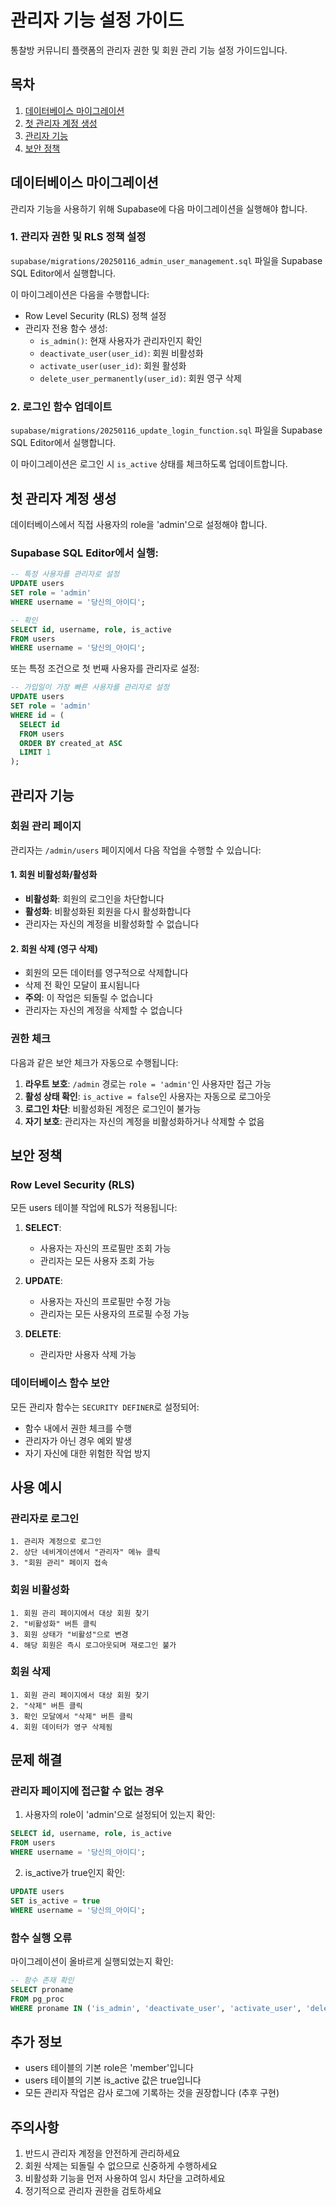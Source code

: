 # 관리자 기능 설정 가이드

통찰방 커뮤니티 플랫폼의 관리자 권한 및 회원 관리 기능 설정 가이드입니다.

## 목차

1. [데이터베이스 마이그레이션](#데이터베이스-마이그레이션)
2. [첫 관리자 계정 생성](#첫-관리자-계정-생성)
3. [관리자 기능](#관리자-기능)
4. [보안 정책](#보안-정책)

## 데이터베이스 마이그레이션

관리자 기능을 사용하기 위해 Supabase에 다음 마이그레이션을 실행해야 합니다.

### 1. 관리자 권한 및 RLS 정책 설정

`supabase/migrations/20250116_admin_user_management.sql` 파일을 Supabase SQL Editor에서 실행합니다.

이 마이그레이션은 다음을 수행합니다:
- Row Level Security (RLS) 정책 설정
- 관리자 전용 함수 생성:
  - `is_admin()`: 현재 사용자가 관리자인지 확인
  - `deactivate_user(user_id)`: 회원 비활성화
  - `activate_user(user_id)`: 회원 활성화
  - `delete_user_permanently(user_id)`: 회원 영구 삭제

### 2. 로그인 함수 업데이트

`supabase/migrations/20250116_update_login_function.sql` 파일을 Supabase SQL Editor에서 실행합니다.

이 마이그레이션은 로그인 시 `is_active` 상태를 체크하도록 업데이트합니다.

## 첫 관리자 계정 생성

데이터베이스에서 직접 사용자의 role을 'admin'으로 설정해야 합니다.

### Supabase SQL Editor에서 실행:

```sql
-- 특정 사용자를 관리자로 설정
UPDATE users
SET role = 'admin'
WHERE username = '당신의_아이디';

-- 확인
SELECT id, username, role, is_active
FROM users
WHERE username = '당신의_아이디';
```

또는 특정 조건으로 첫 번째 사용자를 관리자로 설정:

```sql
-- 가입일이 가장 빠른 사용자를 관리자로 설정
UPDATE users
SET role = 'admin'
WHERE id = (
  SELECT id
  FROM users
  ORDER BY created_at ASC
  LIMIT 1
);
```

## 관리자 기능

### 회원 관리 페이지

관리자는 `/admin/users` 페이지에서 다음 작업을 수행할 수 있습니다:

#### 1. 회원 비활성화/활성화
- **비활성화**: 회원의 로그인을 차단합니다
- **활성화**: 비활성화된 회원을 다시 활성화합니다
- 관리자는 자신의 계정을 비활성화할 수 없습니다

#### 2. 회원 삭제 (영구 삭제)
- 회원의 모든 데이터를 영구적으로 삭제합니다
- 삭제 전 확인 모달이 표시됩니다
- **주의**: 이 작업은 되돌릴 수 없습니다
- 관리자는 자신의 계정을 삭제할 수 없습니다

### 권한 체크

다음과 같은 보안 체크가 자동으로 수행됩니다:

1. **라우트 보호**: `/admin` 경로는 `role = 'admin'`인 사용자만 접근 가능
2. **활성 상태 확인**: `is_active = false`인 사용자는 자동으로 로그아웃
3. **로그인 차단**: 비활성화된 계정은 로그인이 불가능
4. **자기 보호**: 관리자는 자신의 계정을 비활성화하거나 삭제할 수 없음

## 보안 정책

### Row Level Security (RLS)

모든 users 테이블 작업에 RLS가 적용됩니다:

1. **SELECT**:
   - 사용자는 자신의 프로필만 조회 가능
   - 관리자는 모든 사용자 조회 가능

2. **UPDATE**:
   - 사용자는 자신의 프로필만 수정 가능
   - 관리자는 모든 사용자의 프로필 수정 가능

3. **DELETE**:
   - 관리자만 사용자 삭제 가능

### 데이터베이스 함수 보안

모든 관리자 함수는 `SECURITY DEFINER`로 설정되어:
- 함수 내에서 권한 체크를 수행
- 관리자가 아닌 경우 예외 발생
- 자기 자신에 대한 위험한 작업 방지

## 사용 예시

### 관리자로 로그인
```
1. 관리자 계정으로 로그인
2. 상단 네비게이션에서 "관리자" 메뉴 클릭
3. "회원 관리" 페이지 접속
```

### 회원 비활성화
```
1. 회원 관리 페이지에서 대상 회원 찾기
2. "비활성화" 버튼 클릭
3. 회원 상태가 "비활성"으로 변경
4. 해당 회원은 즉시 로그아웃되며 재로그인 불가
```

### 회원 삭제
```
1. 회원 관리 페이지에서 대상 회원 찾기
2. "삭제" 버튼 클릭
3. 확인 모달에서 "삭제" 버튼 클릭
4. 회원 데이터가 영구 삭제됨
```

## 문제 해결

### 관리자 페이지에 접근할 수 없는 경우

1. 사용자의 role이 'admin'으로 설정되어 있는지 확인:
```sql
SELECT id, username, role, is_active
FROM users
WHERE username = '당신의_아이디';
```

2. is_active가 true인지 확인:
```sql
UPDATE users
SET is_active = true
WHERE username = '당신의_아이디';
```

### 함수 실행 오류

마이그레이션이 올바르게 실행되었는지 확인:
```sql
-- 함수 존재 확인
SELECT proname
FROM pg_proc
WHERE proname IN ('is_admin', 'deactivate_user', 'activate_user', 'delete_user_permanently');
```

## 추가 정보

- users 테이블의 기본 role은 'member'입니다
- users 테이블의 기본 is_active 값은 true입니다
- 모든 관리자 작업은 감사 로그에 기록하는 것을 권장합니다 (추후 구현)

## 주의사항

1. 반드시 관리자 계정을 안전하게 관리하세요
2. 회원 삭제는 되돌릴 수 없으므로 신중하게 수행하세요
3. 비활성화 기능을 먼저 사용하여 임시 차단을 고려하세요
4. 정기적으로 관리자 권한을 검토하세요
